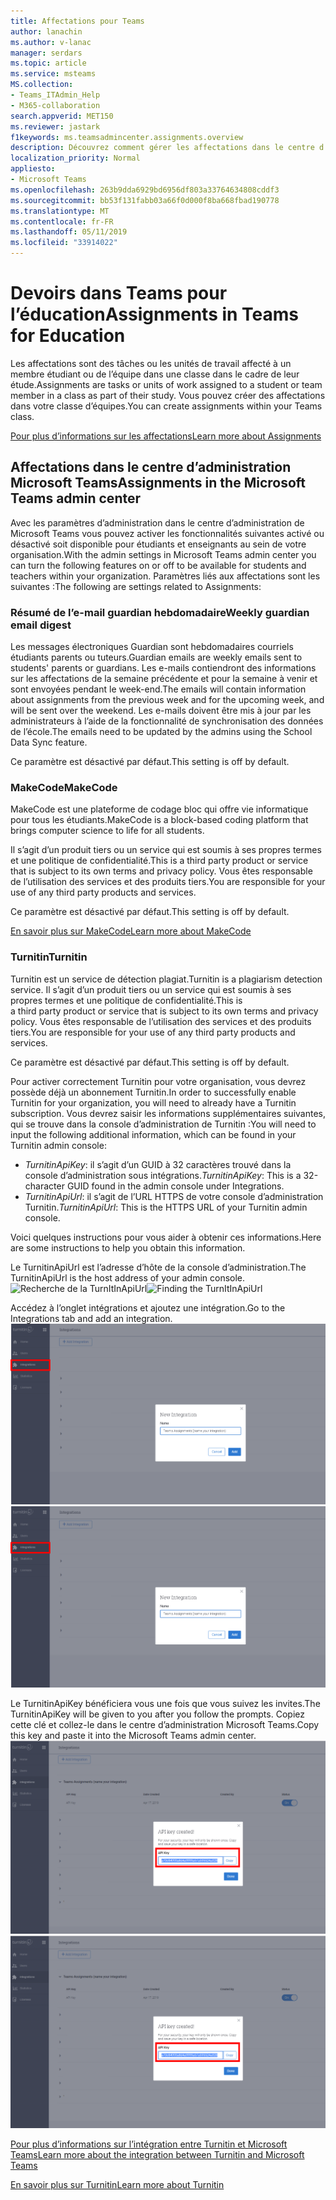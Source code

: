 ```yaml
---
title: Affectations pour Teams
author: lanachin
ms.author: v-lanac
manager: serdars
ms.topic: article
ms.service: msteams
MS.collection:
- Teams_ITAdmin_Help
- M365-collaboration
search.appverid: MET150
ms.reviewer: jastark
f1keywords: ms.teamsadmincenter.assignments.overview
description: Découvrez comment gérer les affectations dans le centre d’administration Microsoft Teams dans les équipes pour l’éducation.
localization_priority: Normal
appliesto:
- Microsoft Teams
ms.openlocfilehash: 263b9dda6929bd6956df803a33764634808cddf3
ms.sourcegitcommit: bb53f131fabb03a66f0d000f8ba668fbad190778
ms.translationtype: MT
ms.contentlocale: fr-FR
ms.lasthandoff: 05/11/2019
ms.locfileid: "33914022"
---
```

# <a name="assignments-in-teams-for-education"></a><span data-ttu-id="9103c-103">Devoirs dans Teams pour l’éducation</span><span class="sxs-lookup"><span data-stu-id="9103c-103">Assignments in Teams for Education</span></span>

<span data-ttu-id="9103c-104">Les affectations sont des tâches ou les unités de travail affecté à un membre étudiant ou de l’équipe dans une classe dans le cadre de leur étude.</span><span class="sxs-lookup"><span data-stu-id="9103c-104">Assignments are tasks or units of work assigned to a student or team member in a class as part of their study.</span></span> <span data-ttu-id="9103c-105">Vous pouvez créer des affectations dans votre classe d’équipes.</span><span class="sxs-lookup"><span data-stu-id="9103c-105">You can create assignments within your Teams class.</span></span>

[<span data-ttu-id="9103c-106">Pour plus d’informations sur les affectations</span><span class="sxs-lookup"><span data-stu-id="9103c-106">Learn more about Assignments</span></span>](https://support.office.com/article/microsoft-teams-5aa4431a-8a3c-4aa5-87a6-b6401abea114?ui=en-US&rs=en-IE&ad=IE#ID0EAABAAA=Assignments)

## <a name="assignments-in-the-microsoft-teams-admin-center"></a><span data-ttu-id="9103c-107">Affectations dans le centre d’administration Microsoft Teams</span><span class="sxs-lookup"><span data-stu-id="9103c-107">Assignments in the Microsoft Teams admin center</span></span>

<span data-ttu-id="9103c-108">Avec les paramètres d’administration dans le centre d’administration de Microsoft Teams vous pouvez activer les fonctionnalités suivantes activé ou désactivé soit disponible pour étudiants et enseignants au sein de votre organisation.</span><span class="sxs-lookup"><span data-stu-id="9103c-108">With the admin settings in Microsoft Teams admin center you can turn the following features on or off to be available for students and teachers within your organization.</span></span> <span data-ttu-id="9103c-109">Paramètres liés aux affectations sont les suivantes :</span><span class="sxs-lookup"><span data-stu-id="9103c-109">The following are settings related to Assignments:</span></span>

<span data-ttu-id="9103c-110"><a name="#bkemaildigest"> </a></span><span class="sxs-lookup"><span data-stu-id="9103c-110"></span></span>
### <a name="weekly-guardian-email-digest"></a><span data-ttu-id="9103c-111">Résumé de l’e-mail guardian hebdomadaire</span><span class="sxs-lookup"><span data-stu-id="9103c-111">Weekly guardian email digest</span></span>
<span data-ttu-id="9103c-112">Les messages électroniques Guardian sont hebdomadaires courriels étudiants parents ou tuteurs.</span><span class="sxs-lookup"><span data-stu-id="9103c-112">Guardian emails are weekly emails sent to students' parents or guardians.</span></span> <span data-ttu-id="9103c-113">Les e-mails contiendront des informations sur les affectations de la semaine précédente et pour la semaine à venir et sont envoyées pendant le week-end.</span><span class="sxs-lookup"><span data-stu-id="9103c-113">The emails will contain information about assignments from the previous week and for the upcoming week, and will be sent over the weekend.</span></span> <span data-ttu-id="9103c-114">Les e-mails doivent être mis à jour par les administrateurs à l’aide de la fonctionnalité de synchronisation des données de l’école.</span><span class="sxs-lookup"><span data-stu-id="9103c-114">The emails need to be updated by the admins using the School Data Sync feature.</span></span>

<span data-ttu-id="9103c-115">Ce paramètre est désactivé par défaut.</span><span class="sxs-lookup"><span data-stu-id="9103c-115">This setting is off by default.</span></span>

<span data-ttu-id="9103c-116"><a name="bkmakecode"> </a></span><span class="sxs-lookup"><span data-stu-id="9103c-116"></span></span>
### <a name="makecode"></a><span data-ttu-id="9103c-117">MakeCode</span><span class="sxs-lookup"><span data-stu-id="9103c-117">MakeCode</span></span>
<span data-ttu-id="9103c-118">MakeCode est une plateforme de codage bloc qui offre vie informatique pour tous les étudiants.</span><span class="sxs-lookup"><span data-stu-id="9103c-118">MakeCode is a block-based coding platform that brings computer science to life for all students.</span></span> 

<span data-ttu-id="9103c-119">Il s’agit d’un produit tiers ou un service qui est soumis à ses propres termes et une politique de confidentialité.</span><span class="sxs-lookup"><span data-stu-id="9103c-119">This is a third party product or service that is subject to its own terms and privacy policy.</span></span> <span data-ttu-id="9103c-120">Vous êtes responsable de l’utilisation des services et des produits tiers.</span><span class="sxs-lookup"><span data-stu-id="9103c-120">You are responsible for your use of any third party products and services.</span></span>

<span data-ttu-id="9103c-121">Ce paramètre est désactivé par défaut.</span><span class="sxs-lookup"><span data-stu-id="9103c-121">This setting is off by default.</span></span>

[<span data-ttu-id="9103c-122">En savoir plus sur MakeCode</span><span class="sxs-lookup"><span data-stu-id="9103c-122">Learn more about MakeCode</span></span>](https://www.microsoft.com/${locale}/makecode)

<span data-ttu-id="9103c-123"><a name="#turnitin"> </a></span><span class="sxs-lookup"><span data-stu-id="9103c-123"></span></span>
### <a name="turnitin"></a><span data-ttu-id="9103c-124">Turnitin</span><span class="sxs-lookup"><span data-stu-id="9103c-124">Turnitin</span></span>

<span data-ttu-id="9103c-125">Turnitin est un service de détection plagiat.</span><span class="sxs-lookup"><span data-stu-id="9103c-125">Turnitin is a plagiarism detection service.</span></span> <span data-ttu-id="9103c-126">Il s’agit d’un produit tiers ou un service qui est soumis à ses propres termes et une politique de confidentialité.</span><span class="sxs-lookup"><span data-stu-id="9103c-126">This is a third party product or service that is subject to its own terms and privacy policy.</span></span> <span data-ttu-id="9103c-127">Vous êtes responsable de l’utilisation des services et des produits tiers.</span><span class="sxs-lookup"><span data-stu-id="9103c-127">You are responsible for your use of any third party products and services.</span></span>

<span data-ttu-id="9103c-128">Ce paramètre est désactivé par défaut.</span><span class="sxs-lookup"><span data-stu-id="9103c-128">This setting is off by default.</span></span>

<span data-ttu-id="9103c-129">Pour activer correctement Turnitin pour votre organisation, vous devrez possède déjà un abonnement Turnitin.</span><span class="sxs-lookup"><span data-stu-id="9103c-129">In order to successfully enable Turnitin for your organization, you will need to already have a Turnitin subscription.</span></span> <span data-ttu-id="9103c-130">Vous devrez saisir les informations supplémentaires suivantes, qui se trouve dans la console d’administration de Turnitin :</span><span class="sxs-lookup"><span data-stu-id="9103c-130">You will need to input the following additional information, which can be found in your Turnitin admin console:</span></span>

  * <span data-ttu-id="9103c-131">_TurnitinApiKey_: il s’agit d’un GUID à 32 caractères trouvé dans la console d’administration sous intégrations.</span><span class="sxs-lookup"><span data-stu-id="9103c-131">_TurnitinApiKey_: This is a 32-character GUID found in the admin console under Integrations.</span></span>
  * <span data-ttu-id="9103c-132">_TurnitinApiUrl_: il s’agit de l’URL HTTPS de votre console d’administration Turnitin.</span><span class="sxs-lookup"><span data-stu-id="9103c-132">_TurnitinApiUrl_: This is the HTTPS URL of your Turnitin admin console.</span></span>

<span data-ttu-id="9103c-133">Voici quelques instructions pour vous aider à obtenir ces informations.</span><span class="sxs-lookup"><span data-stu-id="9103c-133">Here are some instructions to help you obtain this information.</span></span>

<span data-ttu-id="9103c-134">Le TurnitinApiUrl est l’adresse d’hôte de la console d’administration.</span><span class="sxs-lookup"><span data-stu-id="9103c-134">The TurnitinApiUrl is the host address of your admin console.</span></span>
<span data-ttu-id="9103c-135">![Recherche de la TurnItInApiUrl](./educationImages/Assignments_mopo_turnitin1.png)</span><span class="sxs-lookup"><span data-stu-id="9103c-135">![Finding the TurnItInApiUrl](./educationImages/Assignments_mopo_turnitin1.png)</span></span>

<span data-ttu-id="9103c-136">Accédez à l’onglet intégrations et ajoutez une intégration.</span><span class="sxs-lookup"><span data-stu-id="9103c-136">Go to the Integrations tab and add an integration.</span></span>
<span data-ttu-id="9103c-137">![Recherche de la TurnItInApiUrl](./educationImages/Assignments_mopo_turnitin2.png)</span><span class="sxs-lookup"><span data-stu-id="9103c-137">![Finding the TurnItInApiUrl](./educationImages/Assignments_mopo_turnitin2.png)</span></span>

<span data-ttu-id="9103c-138">Le TurnitinApiKey bénéficiera vous une fois que vous suivez les invites.</span><span class="sxs-lookup"><span data-stu-id="9103c-138">The TurnitinApiKey will be given to you after you follow the prompts.</span></span> <span data-ttu-id="9103c-139">Copiez cette clé et collez-le dans le centre d’administration Microsoft Teams.</span><span class="sxs-lookup"><span data-stu-id="9103c-139">Copy this key and paste it into the Microsoft Teams admin center.</span></span> 
<span data-ttu-id="9103c-140">![Recherche de la TurnItInApiUrl](./educationImages/Assignments_mopo_turnitin3.png)</span><span class="sxs-lookup"><span data-stu-id="9103c-140">![Finding the TurnItInApiUrl](./educationImages/Assignments_mopo_turnitin3.png)</span></span>

[<span data-ttu-id="9103c-141">Pour plus d’informations sur l’intégration entre Turnitin et Microsoft Teams</span><span class="sxs-lookup"><span data-stu-id="9103c-141">Learn more about the integration between Turnitin and Microsoft Teams</span></span>](https://www.turnitin.com/products/feedback-studio/microsoft-teams-integration)

[<span data-ttu-id="9103c-142">En savoir plus sur Turnitin</span><span class="sxs-lookup"><span data-stu-id="9103c-142">Learn more about Turnitin</span></span>](https://www.turnitin.com/)
